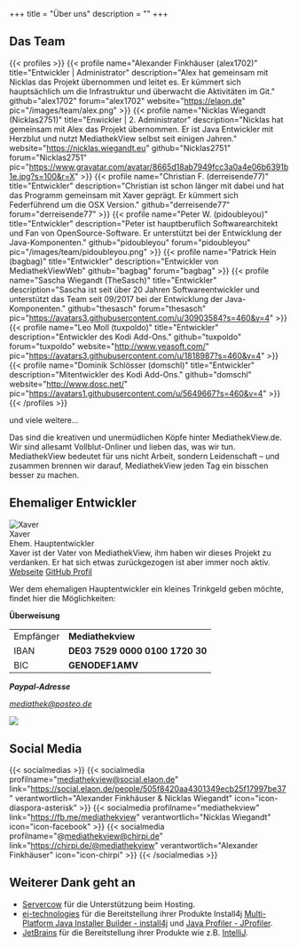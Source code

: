 +++
title = "Über uns"
description = ""
+++

## Das Team
{{< profiles >}}
    {{< profile name="Alexander Finkhäuser (alex1702)" title="Entwickler | Administrator" description="Alex hat gemeinsam mit Nicklas das Projekt übernommen und leitet es. Er kümmert sich hauptsächlich um die Infrastruktur und überwacht die Aktivitäten im Git." github="alex1702" forum="alex1702" website="https://elaon.de" pic="/images/team/alex.png" >}}
    {{< profile name="Nicklas Wiegandt (Nicklas2751)" title="Enwickler | 2. Administrator" description="Nicklas hat gemeinsam mit Alex das Projekt übernommen. Er ist Java Entwickler mit Herzblut und nutzt MediathekView selbst seit einigen Jahren." website="https://nicklas.wiegandt.eu" github="Nicklas2751" forum="Nicklas2751" pic="https://www.gravatar.com/avatar/8665d18ab7949fcc3a0a4e06b6391b1e.jpg?s=100&r=X" >}}
    {{< profile name="Christian F. (derreisende77)" title="Entwickler" description="Christian ist schon länger mit dabei und hat das Programm gemeinsam mit Xaver geprägt. Er kümmert sich Federführend um die OSX Version." github="derreisende77" forum="derreisende77" >}}
    {{< profile name="Peter W. (pidoubleyou)" title="Entwickler" description="Peter ist hauptberuflich Softwarearchitekt und Fan von OpenSource-Software. Er unterstützt bei der Entwicklung der Java-Komponenten." github="pidoubleyou" forum="pidoubleyou" pic="/images/team/pidoubleyou.png" >}}
    {{< profile name="Patrick Hein (bagbag)" title="Entwickler" description="Entwickler von MediathekViewWeb" github="bagbag" forum="bagbag" >}}
    {{< profile name="Sascha Wiegandt (TheSasch)" title="Entwickler" description="Sascha ist seit über 20 Jahren Softwareentwickler und unterstützt das Team seit 09/2017 bei der Entwicklung der Java-Komponenten." github="thesasch" forum="thesasch" pic="https://avatars3.githubusercontent.com/u/30903584?s=460&v=4" >}}
    {{< profile name="Leo Moll (tuxpoldo)" title="Entwickler" description="Entwickler des Kodi Add-Ons." github="tuxpoldo" forum="tuxpoldo" website="http://www.yeasoft.com/" pic="https://avatars3.githubusercontent.com/u/1818987?s=460&v=4" >}}
    {{< profile name="Dominik Schlösser (domschl)" title="Entwickler" description="Mitentwickler des Kodi Add-Ons." github="domschl" website="http://www.dosc.net/" pic="https://avatars1.githubusercontent.com/u/5649667?s=460&v=4" >}}
{{< /profiles >}}

<div class="ueberuns-box">

und viele weitere...

Das sind die kreativen und unermüdlichen Köpfe hinter MediathekView.de. Wir sind allesamt Vollblut-Onliner und lieben das, was wir tun. MediathekView bedeutet für uns nicht Arbeit, sondern Leidenschaft – und zusammen brennen wir darauf, MediathekView jeden Tag ein bisschen besser zu machen.

</div>

## Ehemaliger Entwickler

<div clas="row" class="ehemaliger-box">
<div class="col-xs-12 col-sm-10 col-md-10 col-lg-10 profile">
<div class="row">
<div class="col-xs-12 col-sm-3 col-md-3 col-lg-3 profilePic">
<img src="/images/platzhalter_male.png" alt="Xaver">
</div>
<div class="col-xs-12 col-sm-9">
<div class="profileName">Xaver</div>
<div class="profileTitle">Ehem. Hauptentwickler</div>
<div class="profileDesc">
Xaver ist der Vater von MediathekView, ihm haben wir dieses Projekt zu verdanken. Er hat sich etwas zurückgezogen ist aber immer noch aktiv.
</div>
</div>
</div>
<div class="row profileLinks">
<div class="col-sm-3 col-md-3 col-lg-3"></div>
<a class="col-xs-12 col-sm-3 col-md-3 col-lg-2 btn btn-default btn-md" target="_blank" href="http://www.p2tools.de/">Webseite</a>
<a class="col-xs-12 col-sm-3 col-md-3 col-lg-2 btn btn-default btn-md" target="_blank" href="https://github.com/xaverW">GitHub Profil</a>
</div>
<div class="row">
<div class="col-xs-12 col-sm-12">
<p>Wer dem ehemaligen Hauptentwickler ein kleines Trinkgeld geben möchte, findet hier die Möglichkeiten:</p>
<b>Überweisung</b>

<table class="table">
<tr>
<td>Empfänger</td>
<td><b>Mediathekview</b></td>
<tr>
<tr>
<td>IBAN</td>
<td><b>DE03 7529 0000 0100 1720 30</b></td>
<tr>
<tr>
<td>BIC</td>
<td><b>GENODEF1AMV</b></td>
<tr>
</table>
<div class="row">
<div class="col-sm-3">
<address>
  <strong>Paypal-Adresse</strong><br>
  <p class="adresse"><a href="https://www.paypal.me/Mediathek" target="_blank">mediathek@posteo.de</a></p>
</address>
</div>
<div class="col-sm-2">
<a href="https://www.paypal.com/cgi-bin/webscr?cmd=_s-xclick&hosted_button_id=7PSSW427UETV6" target="_blank">
  <img src="../images/paypal_spenden.png">
</a>
</div>
</div>
</div>
</div>
</div>
</div>


<div style="clear: both;"></div>

## Social Media
{{< socialmedias >}}
    {{< socialmedia profilname="mediathekview@social.elaon.de" link="https://social.elaon.de/people/505f8420aa4301349ecb25f17997be37" verantwortlich="Alexander Finkhäuser & Nicklas Wiegandt" icon="icon-diaspora-asterisk" >}}
    {{< socialmedia profilname="mediathekview" link="https://fb.me/mediathekview" verantwortlich="Nicklas Wiegandt" icon="icon-facebook" >}}
    {{< socialmedia profilname="@mediathekview@chirpi.de" link="https://chirpi.de/@mediathekview" verantwortlich="Alexander Finkhäuser" icon="icon-chirpi" >}}
{{< /socialmedias >}}

## Weiterer Dank geht an
* [Servercow](https://servercow.de/) für die Unterstützung beim Hosting.
* [ej-technologies](https://www.ej-technologies.com/) für die Bereitstellung ihrer Produkte Install4j [Multi-Platform Java Installer Builder - install4j](https://www.ej-technologies.com/products/install4j/overview.html)  und [Java Profiler - JProfiler](https://www.ej-technologies.com/products/jprofiler/overview.html).
* [JetBrains](https://www.jetbrains.com/) für die Bereitstellung ihrer Produkte wie z.B. [IntelliJ](https://www.jetbrains.com/idea/).
